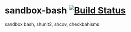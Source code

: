 # sandbox-bash [![Build Status](https://travis-ci.org/assout/sandbox-bash.svg)](https://travis-ci.org/assout/sandbox-bash)
sandbox bash, shunit2, shcov, checkbahisms

